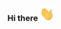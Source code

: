 ### Hi there <img src="https://raw.githubusercontent.com/ABSphreak/ABSphreak/master/gifs/Hi.gif" width="30px">

<!--
**Vashist-Agarwalla/Vashist-Agarwalla** is a ✨ _special_ ✨ repository because its `README.md` (this file) appears on your GitHub profile.

Here are some ideas to get you started:

- 🔭 I’m currently working on ...
- 🌱 I’m currently learning ...
- 👯 I’m looking to collaborate on ...
- 🤔 I’m looking for help with ...
- 💬 Ask me about ...
- 📫 How to reach me: ...
- 😄 Pronouns: ...
- ⚡ Fun fact: ...
-->
